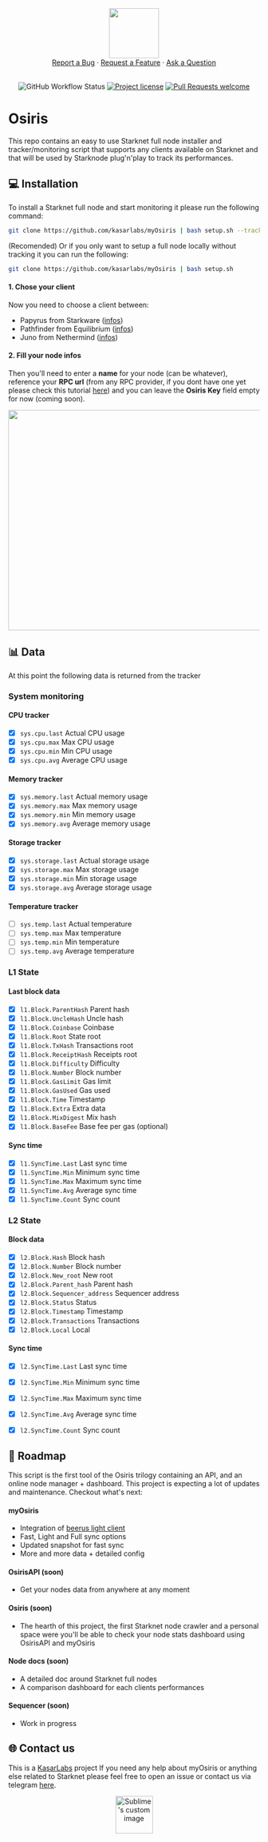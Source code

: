 <div align="center">
  <img src="https://i.ibb.co/bPKp1wb/osiris.png" height="100" width="100">
  <br />
  <a href="https://github.com/kasarlabs/osiris/issues/new?assignees=&labels=bug&template=01_BUG_REPORT.md&title=bug%3A+">Report a Bug</a>
  ·
  <a href="https://github.com/kasarlabs/osiris/issues/new?assignees=&labels=enhancement&template=02_FEATURE_REQUEST.md&title=feat%3A+">Request a Feature</a>
  ·
  <a href="https://github.com/kasarlabs/osiris/discussions">Ask a Question</a>
</div>

<div align="center">
<br />

![GitHub Workflow Status](https://img.shields.io/github/actions/workflow/status/kasarlabs/osiris/ci.yml?branch=main)
[![Project license](https://img.shields.io/github/license/kasarlabs/osiris.svg?style=flat-square)](LICENSE)
[![Pull Requests welcome](https://img.shields.io/badge/PRs-welcome-ff69b4.svg?style=flat-square)](https://github.com/kasarlabs/osiris/issues?q=is%3Aissue+is%3Aopen+label%3A%22help+wanted%22)

</div>

# Osiris

This repo contains an easy to use Starknet full node installer and tracker/monitoring script that supports any clients available on Starknet and that will be used by Starknode plug'n'play to track its performances.

## 💻 Installation

To install a Starknet full node and start monitoring it please run the following command:
```bash
git clone https://github.com/kasarlabs/myOsiris | bash setup.sh --track
```
(Recomended) Or if you only want to setup a full node locally without tracking it you can run the following:
```bash
git clone https://github.com/kasarlabs/myOsiris | bash setup.sh
```

#### 1. Chose your client
Now you need to choose a client between:
- Papyrus from Starkware ([infos](https://github.com/starkware-libs/papyrus))
- Pathfinder from Equilibrium ([infos](https://github.com/eqlabs/pathfinder))
- Juno from Nethermind ([infos](https://github.com/NethermindEth/juno))

#### 2. Fill your node infos
Then you'll need to enter a **name** for your node (can be whatever), reference your **RPC url** (from any RPC provider, if you dont have one yet please check this tutorial [here](https://blog.infura.io/post/getting-started-with-infuras-ethereum-api)) and you can leave the **Osiris Key** field empty for now (coming soon).

<div align="center">
  <img src="https://s10.gifyu.com/images/Capture-video-du-05-04-2023-04_57_12.gif" height="441" width="624">
</div>

## 📊 Data

At this point the following data is returned from the tracker

### System monitoring
#### CPU tracker
* [X]  `sys.cpu.last` Actual CPU usage
* [X]  `sys.cpu.max` Max CPU usage
* [X]  `sys.cpu.min` Min CPU usage
* [X]  `sys.cpu.avg` Average CPU usage
#### Memory tracker
* [X]  `sys.memory.last` Actual memory usage
* [X]  `sys.memory.max` Max memory usage
* [X]  `sys.memory.min` Min memory usage
* [X]  `sys.memory.avg` Average memory usage
#### Storage tracker
* [X]  `sys.storage.last` Actual storage usage
* [X]  `sys.storage.max` Max storage usage
* [X]  `sys.storage.min` Min storage usage
* [X]  `sys.storage.avg` Average storage usage
#### Temperature tracker
* [ ]  `sys.temp.last` Actual temperature
* [ ]  `sys.temp.max` Max temperature
* [ ]  `sys.temp.min` Min temperature
* [ ]  `sys.temp.avg` Average temperature

### L1 State

#### Last block data
* [X]  `l1.Block.ParentHash` Parent hash
* [X]  `l1.Block.UncleHash` Uncle hash
* [X]  `l1.Block.Coinbase` Coinbase
* [X]  `l1.Block.Root` State root
* [X]  `l1.Block.TxHash` Transactions root
* [X]  `l1.Block.ReceiptHash` Receipts root
* [X]  `l1.Block.Difficulty` Difficulty
* [X]  `l1.Block.Number` Block number
* [X]  `l1.Block.GasLimit` Gas limit
* [X]  `l1.Block.GasUsed` Gas used
* [X]  `l1.Block.Time` Timestamp
* [X]  `l1.Block.Extra` Extra data
* [X]  `l1.Block.MixDigest` Mix hash
* [X]  `l1.Block.BaseFee` Base fee per gas (optional)
#### Sync time
* [X]  `l1.SyncTime.Last` Last sync time
* [X]  `l1.SyncTime.Min` Minimum sync time
* [X]  `l1.SyncTime.Max` Maximum sync time
* [X]  `l1.SyncTime.Avg` Average sync time
* [X]  `l1.SyncTime.Count` Sync count

### L2 State
#### Block data
* [X]   `l2.Block.Hash` Block hash
* [X]   `l2.Block.Number` Block number
* [X]   `l2.Block.New_root` New root
* [X]   `l2.Block.Parent_hash` Parent hash
* [X]   `l2.Block.Sequencer_address` Sequencer address
* [X]  `l2.Block.Status` Status
* [X]  `l2.Block.Timestamp` Timestamp
* [X]  `l2.Block.Transactions` Transactions
* [X]  `l2.Block.Local` Local
#### Sync time
* [X]  `l2.SyncTime.Last` Last sync time
* [X]  `l2.SyncTime.Min` Minimum sync time
* [X]  `l2.SyncTime.Max` Maximum sync time
* [X]  `l2.SyncTime.Avg` Average sync time
* [X]  `l2.SyncTime.Count` Sync count


## 📍 Roadmap

This script is the first tool of the Osiris trilogy containing an API, and an online node manager + dashboard. This project is expecting a lot of updates and maintenance. Checkout what's next:

#### myOsiris
- Integration of [beerus light client]()
- Fast, Light and Full sync options
- Updated snapshot for fast sync
- More and more data + detailed config
#### OsirisAPI (soon)
- Get your nodes data from anywhere at any moment
#### Osiris (soon)
- The hearth of this project, the first Starknet node crawler and a personal space were you'll be able to check your node stats dashboard using OsirisAPI and myOsiris
#### Node docs (soon)
- A detailed doc around Starknet full nodes
- A comparison dashboard for each clients performances
#### Sequencer (soon)
- Work in progress

## 🌐 Contact us

This is a [KasarLabs](https://twitter.com/kasarlabs) project If you need any help about myOsiris or anything else related to Starknet please feel free to open an issue or contact us via telegram [here](https://t.me/antiyro).

<p align="center">
  <img src="https://i.ibb.co/Lts6dNk/logo-eau.png" height="75" width="75" alt="Sublime's custom image"/>
</p>